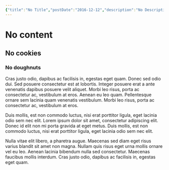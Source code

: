 ```yaml
---
{"title":"No Title","postDate":"2016-12-12","description":"No Description"}
---
```


# No content
## No cookies
### No doughnuts

Cras justo odio, dapibus ac facilisis in, egestas eget quam. Donec sed odio dui. Sed posuere consectetur est at lobortis. Integer posuere erat a ante venenatis dapibus posuere velit aliquet. Morbi leo risus, porta ac consectetur ac, vestibulum at eros. Aenean eu leo quam. Pellentesque ornare sem lacinia quam venenatis vestibulum. Morbi leo risus, porta ac consectetur ac, vestibulum at eros.

Duis mollis, est non commodo luctus, nisi erat porttitor ligula, eget lacinia odio sem nec elit. Lorem ipsum dolor sit amet, consectetur adipiscing elit. Donec id elit non mi porta gravida at eget metus. Duis mollis, est non commodo luctus, nisi erat porttitor ligula, eget lacinia odio sem nec elit.

Nulla vitae elit libero, a pharetra augue. Maecenas sed diam eget risus varius blandit sit amet non magna. Nullam quis risus eget urna mollis ornare vel eu leo. Aenean lacinia bibendum nulla sed consectetur. Maecenas faucibus mollis interdum. Cras justo odio, dapibus ac facilisis in, egestas eget quam.